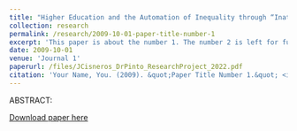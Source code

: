 ```yaml
---
title: "Higher Education and the Automation of Inequality through “Inattentional Blindness” : Survey Study"
collection: research
permalink: /research/2009-10-01-paper-title-number-1
excerpt: 'This paper is about the number 1. The number 2 is left for future work.'
date: 2009-10-01
venue: 'Journal 1'
paperurl: /files/JCisneros_DrPinto_ResearchProject_2022.pdf
citation: 'Your Name, You. (2009). &quot;Paper Title Number 1.&quot; <i>Journal 1</i>. 1(1).'
---
```

ABSTRACT:


[Download paper here](http://academicpages.github.io/files/paper1.pdf)

